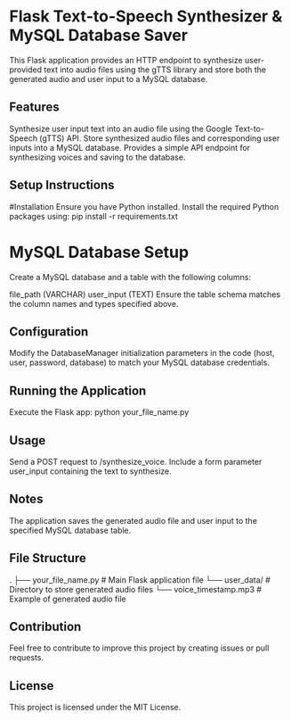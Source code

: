 # Flask Text-to-Speech Synthesizer & MySQL Database Saver
This Flask application provides an HTTP endpoint to synthesize user-provided text into audio files using the gTTS library and store both the generated audio and user input to a MySQL database.

## Features
Synthesize user input text into an audio file using the Google Text-to-Speech (gTTS) API.
Store synthesized audio files and corresponding user inputs into a MySQL database.
Provides a simple API endpoint for synthesizing voices and saving to the database.
## Setup Instructions
#Installation
Ensure you have Python installed. Install the required Python packages using:
  pip install -r requirements.txt
# MySQL Database Setup
  Create a MySQL database and a table with the following columns:

  file_path (VARCHAR)
  user_input (TEXT)
Ensure the table schema matches the column names and types specified above.

## Configuration
Modify the DatabaseManager initialization parameters in the code (host, user, password, database) to match your MySQL database credentials.

## Running the Application
Execute the Flask app:
python your_file_name.py
## Usage
Send a POST request to /synthesize_voice.
Include a form parameter user_input containing the text to synthesize.
## Notes
The application saves the generated audio file and user input to the specified MySQL database table.
## File Structure
.
├── your_file_name.py       # Main Flask application file
└── user_data/              # Directory to store generated audio files
    └── voice_timestamp.mp3 # Example of generated audio file
## Contribution
Feel free to contribute to improve this project by creating issues or pull requests.

## License
This project is licensed under the MIT License.






